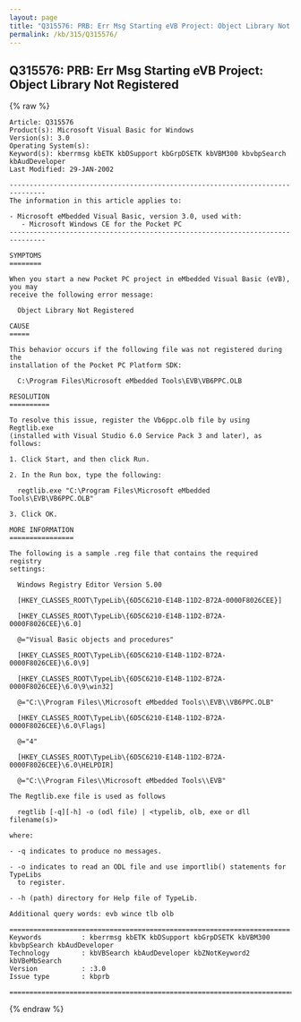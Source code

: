 ```yaml
---
layout: page
title: "Q315576: PRB: Err Msg Starting eVB Project: Object Library Not Registered"
permalink: /kb/315/Q315576/
---
```


## Q315576: PRB: Err Msg Starting eVB Project: Object Library Not Registered

{% raw %}

	Article: Q315576
	Product(s): Microsoft Visual Basic for Windows
	Version(s): 3.0
	Operating System(s): 
	Keyword(s): kberrmsg kbETK kbDSupport kbGrpDSETK kbVBM300 kbvbpSearch kbAudDeveloper
	Last Modified: 29-JAN-2002
	
	-------------------------------------------------------------------------------
	The information in this article applies to:
	
	- Microsoft eMbedded Visual Basic, version 3.0, used with:
	   - Microsoft Windows CE for the Pocket PC 
	-------------------------------------------------------------------------------
	
	SYMPTOMS
	========
	
	When you start a new Pocket PC project in eMbedded Visual Basic (eVB), you may
	receive the following error message:
	
	  Object Library Not Registered
	
	CAUSE
	=====
	
	This behavior occurs if the following file was not registered during the
	installation of the Pocket PC Platform SDK:
	
	  C:\Program Files\Microsoft eMbedded Tools\EVB\VB6PPC.OLB
	
	RESOLUTION
	==========
	
	To resolve this issue, register the Vb6ppc.olb file by using Regtlib.exe
	(installed with Visual Studio 6.0 Service Pack 3 and later), as follows:
	
	1. Click Start, and then click Run.
	
	2. In the Run box, type the following:
	
	  regtlib.exe "C:\Program Files\Microsoft eMbedded Tools\EVB\VB6PPC.OLB"
	
	3. Click OK.
	
	MORE INFORMATION
	================
	
	The following is a sample .reg file that contains the required registry
	settings:
	
	  Windows Registry Editor Version 5.00
	
	  [HKEY_CLASSES_ROOT\TypeLib\{6D5C6210-E14B-11D2-B72A-0000F8026CEE}]
	
	  [HKEY_CLASSES_ROOT\TypeLib\{6D5C6210-E14B-11D2-B72A-0000F8026CEE}\6.0]
	
	  @="Visual Basic objects and procedures"
	
	  [HKEY_CLASSES_ROOT\TypeLib\{6D5C6210-E14B-11D2-B72A-0000F8026CEE}\6.0\9]
	
	  [HKEY_CLASSES_ROOT\TypeLib\{6D5C6210-E14B-11D2-B72A-0000F8026CEE}\6.0\9\win32]
	
	  @="C:\\Program Files\\Microsoft eMbedded Tools\\EVB\\VB6PPC.OLB"
	
	  [HKEY_CLASSES_ROOT\TypeLib\{6D5C6210-E14B-11D2-B72A-0000F8026CEE}\6.0\Flags]
	
	  @="4"
	
	  [HKEY_CLASSES_ROOT\TypeLib\{6D5C6210-E14B-11D2-B72A-0000F8026CEE}\6.0\HELPDIR]
	
	  @="C:\\Program Files\\Microsoft eMbedded Tools\\EVB"
	
	The Regtlib.exe file is used as follows
	
	  regtlib [-q][-h] -o (odl file) | <typelib, olb, exe or dll filename(s)>
	
	where:
	
	- -q indicates to produce no messages.
	
	- -o indicates to read an ODL file and use importlib() statements for TypeLibs
	  to register.
	
	- -h (path) directory for Help file of TypeLib.
	
	Additional query words: evb wince tlb olb
	
	======================================================================
	Keywords          : kberrmsg kbETK kbDSupport kbGrpDSETK kbVBM300 kbvbpSearch kbAudDeveloper 
	Technology        : kbVBSearch kbAudDeveloper kbZNotKeyword2 kbVBeMbSearch
	Version           : :3.0
	Issue type        : kbprb
	
	=============================================================================
	

{% endraw %}
